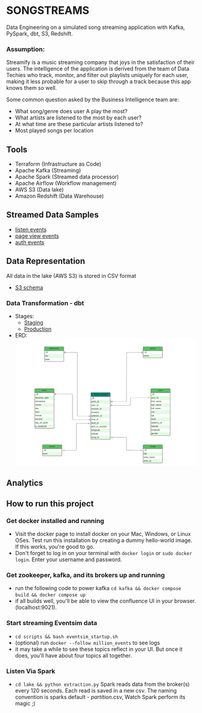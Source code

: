 # SONGSTREAMS
Data Engineering on a simulated song streaming application with Kafka, PySpark, dbt, S3, Redshift.

### Assumption: 
Streamify is a music streaming company that joys in the satisfaction of their users. The intelligence of the application is derived from the team of Data Techies who track, monitor, and filter out playlists uniquely for each user, making it less probable for a user to skip through a track because this app knows them so well.

Some common question asked by the Business Intelligence team are:
- What song/genre does user A play the most? <br>
- What artists are listened to the most by each user? <br>
- At what time are these particular artists listened to? <br>
- Most played songs per location <br>

## Tools
- Terraform (Infrastructure as Code)
- Apache Kafka (Streaming)
- Apache Spark (Streamed data processor)
- Apache Airflow (Workflow management)
- AWS S3 (Data lake)
- Amazon Redshift (Data Warehouse)


## Streamed Data Samples
- [listen events](/kafka/README.md###listen_events)
- [page view events](kafka/README.md###page_view_events)
- [auth events](/kafka/README.md###auth_events)


## Data Representation
All data in the lake (AWS S3) is stored in CSV format
- [S3 schema](/lake/README.md#schema)

### Data Transformation - dbt
- Stages:
    - [Staging](/dbt/models/staging/schema.yml)
    - [Production](/dbt/models/production)
- ERD:
![ERD](/images/songstreams.jpeg)

## Analytics





## How to run this project

### Get docker installed and running
- Visit the docker page to install docker on your Mac, Windows, or Linux OSes. Test run this installation by creating a dummy hello-world image. If this works, you're good to go.
- Don't forget to log in on your terminal with `docker login` or `sudo docker login`. Enter your username and password.

### Get zookeeper, kafka, and its brokers up and running
- run the following code to power kafka `cd kafka && docker compose build && docker compose up`
- if all builds well, you'll be able to view the confluence UI in your browser. (localhost:9021).

### Start streaming Eventsim data
- `cd scripts && bash eventsim_startup.sh`
- (optional) run `docker --follow million_events` to see logs
- it may take a while to see these topics reflect in your UI. But once it does, you'll have about four topics all together.

### Listen Via Spark
- `cd lake && python extraction.py`
Spark reads data from the broker(s) every 120 seconds.
Each read is saved in a new csv.
The naming convention is sparks default - _partition_.csv,
Watch Spark perform its magic ;)